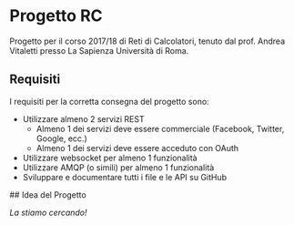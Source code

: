# Progetto RC

Progetto per il corso 2017/18 di Reti di Calcolatori, tenuto dal prof. Andrea Vitaletti presso La Sapienza Università di Roma.

## Requisiti

I requisiti per la corretta consegna del progetto sono:
- Utilizzare almeno 2 servizi REST
  - Almeno 1 dei servizi deve essere commerciale (Facebook, Twitter, Google, ecc.)
  - Almeno 1 dei servizi deve essere acceduto con OAuth
- Utilizzare websocket per almeno 1 funzionalità
- Utilizzare AMQP (o simili) per almeno 1 funzionalità
- Sviluppare e documentare tutti i file e le API su GitHub

## Idea del Progetto

*La stiamo cercando!*
